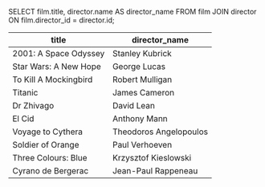 ﻿SELECT film.title, director.name AS director_name
FROM film
JOIN director ON film.director_id = director.id;


| title                 | director_name          |
| --------------------- | ---------------------- |
| 2001: A Space Odyssey | Stanley Kubrick        |
| Star Wars: A New Hope | George Lucas           |
| To Kill A Mockingbird | Robert Mulligan        |
| Titanic               | James Cameron          |
| Dr Zhivago            | David Lean             |
| El Cid                | Anthony Mann           |
| Voyage to Cythera     | Theodoros Angelopoulos |
| Soldier of Orange     | Paul Verhoeven         |
| Three Colours: Blue   | Krzysztof Kieslowski   |
| Cyrano de Bergerac    | Jean-Paul Rappeneau    |